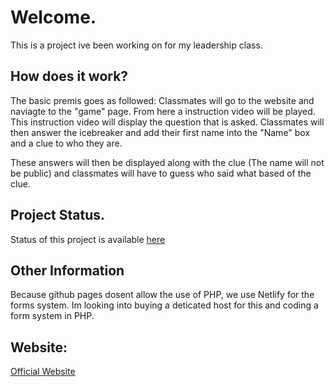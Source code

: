 # Welcome. 

This is a project ive been working on for my leadership class.

## How does it work? 

The basic premis goes as followed: Classmates will go to the website and naviagte to the "game" page. From here a instruction video will be played. This instruction video will display the question that is asked. Classmates will then answer the icebreaker and add their first name into the "Name" box and a clue to who they are. 

These answers will then be displayed along with the clue (The name will not be public) and classmates will have to guess who said what based of the clue. 

## Project Status.

Status of this project is available [here] 

[here]: https://github.com/users/ConnBots/projects/2/views/1

## Other Information 

Because github pages dosent allow the use of PHP, we use Netlify for the forms system. Im looking into buying a deticated host for this and coding a form system in PHP. 

## Website: 

[Official Website]

[Official Website]: https://leadershipgame.netlify.app/index.html
